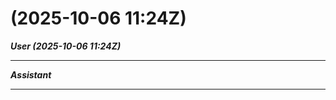 <!-- Generated by SpecStory -->

<!-- vscode Session e9abcf43-bd42-420d-a845-7a5da116e5e7 (2025-10-06 11:24Z) -->

#  (2025-10-06 11:24Z)

_**User (2025-10-06 11:24Z)**_



---

_**Assistant**_



---

